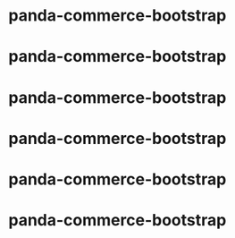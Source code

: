 # panda-commerce-bootstrap
# panda-commerce-bootstrap
# panda-commerce-bootstrap
# panda-commerce-bootstrap
# panda-commerce-bootstrap
# panda-commerce-bootstrap
